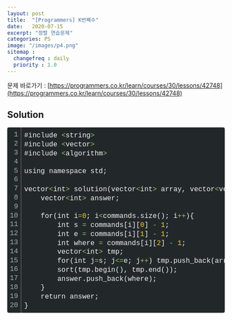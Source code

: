 ```yaml
---
layout: post
title:  "[Programmers] K번째수"
date:   2020-07-15
excerpt: "정렬 연습문제"
categories: PS
image: "/images/p4.png"
sitemap :
  changefreq : daily
  priority : 1.0
---
```

문제 바로가기 : [https://programmers.co.kr/learn/courses/30/lessons/42748](https://programmers.co.kr/learn/courses/30/lessons/42748)<br>

## Solution
<div class="colorscripter-code" style="color:#F1F2F3;font-family:Consolas, 'Liberation Mono', Menlo, Courier, monospace !important; position:relative !important;overflow:auto"><table class="colorscripter-code-table" style="margin:0;padding:0;border:none;background-color:#22282A;border-radius:4px;" cellspacing="0" cellpadding="0"><tr><td style="padding:6px;border-right:2px solid #4f4f4f"><div style="margin:0;padding:0;word-break:normal;text-align:right;color:#aaa;font-family:Consolas, 'Liberation Mono', Menlo, Courier, monospace !important;line-height:130%"><div style="line-height:130%">1</div><div style="line-height:130%">2</div><div style="line-height:130%">3</div><div style="line-height:130%">4</div><div style="line-height:130%">5</div><div style="line-height:130%">6</div><div style="line-height:130%">7</div><div style="line-height:130%">8</div><div style="line-height:130%">9</div><div style="line-height:130%">10</div><div style="line-height:130%">11</div><div style="line-height:130%">12</div><div style="line-height:130%">13</div><div style="line-height:130%">14</div><div style="line-height:130%">15</div><div style="line-height:130%">16</div><div style="line-height:130%">17</div><div style="line-height:130%">18</div><div style="line-height:130%">19</div><div style="line-height:130%">20</div></div></td><td style="padding:6px 0;text-align:left"><div style="margin:0;padding:0;color:#F1F2F3;font-family:Consolas, 'Liberation Mono', Menlo, Courier, monospace !important;line-height:130%"><div style="padding:0 6px; white-space:pre; line-height:130%">#include&nbsp;<span style="color:#F1F2F3"></span><span style="color:#93C763">&lt;</span>string<span style="color:#F1F2F3"></span><span style="color:#93C763">&gt;</span></div><div style="padding:0 6px; white-space:pre; line-height:130%">#include&nbsp;<span style="color:#F1F2F3"></span><span style="color:#93C763">&lt;</span>vector<span style="color:#F1F2F3"></span><span style="color:#93C763">&gt;</span></div><div style="padding:0 6px; white-space:pre; line-height:130%">#include&nbsp;<span style="color:#F1F2F3"></span><span style="color:#93C763">&lt;</span>algorithm<span style="color:#F1F2F3"></span><span style="color:#93C763">&gt;</span></div><div style="padding:0 6px; white-space:pre; line-height:130%">&nbsp;</div><div style="padding:0 6px; white-space:pre; line-height:130%">using&nbsp;namespace&nbsp;std;</div><div style="padding:0 6px; white-space:pre; line-height:130%">&nbsp;</div><div style="padding:0 6px; white-space:pre; line-height:130%">vector<span style="color:#F1F2F3"></span><span style="color:#93C763">&lt;</span>int<span style="color:#F1F2F3"></span><span style="color:#93C763">&gt;</span>&nbsp;solution(vector<span style="color:#F1F2F3"></span><span style="color:#93C763">&lt;</span>int<span style="color:#F1F2F3"></span><span style="color:#93C763">&gt;</span>&nbsp;array,&nbsp;vector<span style="color:#F1F2F3"></span><span style="color:#93C763">&lt;</span>vector<span style="color:#F1F2F3"></span><span style="color:#93C763">&lt;</span>int<span style="color:#F1F2F3"></span><span style="color:#93C763">&gt;</span><span style="color:#F1F2F3"></span><span style="color:#93C763">&gt;</span>&nbsp;commands)&nbsp;{</div><div style="padding:0 6px; white-space:pre; line-height:130%">&nbsp;&nbsp;&nbsp;&nbsp;vector<span style="color:#F1F2F3"></span><span style="color:#93C763">&lt;</span>int<span style="color:#F1F2F3"></span><span style="color:#93C763">&gt;</span>&nbsp;answer;</div><div style="padding:0 6px; white-space:pre; line-height:130%">&nbsp;&nbsp;&nbsp;&nbsp;</div><div style="padding:0 6px; white-space:pre; line-height:130%">&nbsp;&nbsp;&nbsp;&nbsp;for(int&nbsp;i<span style="color:#F1F2F3"></span><span style="color:#93C763">=</span><span style="color:#FFCD22">0</span>;&nbsp;i<span style="color:#F1F2F3"></span><span style="color:#93C763">&lt;</span>commands.size();&nbsp;i<span style="color:#F1F2F3"></span><span style="color:#93C763">+</span><span style="color:#F1F2F3"></span><span style="color:#93C763">+</span>){</div><div style="padding:0 6px; white-space:pre; line-height:130%">&nbsp;&nbsp;&nbsp;&nbsp;&nbsp;&nbsp;&nbsp;&nbsp;int&nbsp;s&nbsp;<span style="color:#F1F2F3"></span><span style="color:#93C763">=</span>&nbsp;commands[i][<span style="color:#FFCD22">0</span>]&nbsp;<span style="color:#F1F2F3"></span><span style="color:#93C763">-</span>&nbsp;<span style="color:#FFCD22">1</span>;</div><div style="padding:0 6px; white-space:pre; line-height:130%">&nbsp;&nbsp;&nbsp;&nbsp;&nbsp;&nbsp;&nbsp;&nbsp;int&nbsp;e&nbsp;<span style="color:#F1F2F3"></span><span style="color:#93C763">=</span>&nbsp;commands[i][<span style="color:#FFCD22">1</span>]&nbsp;<span style="color:#F1F2F3"></span><span style="color:#93C763">-</span>&nbsp;<span style="color:#FFCD22">1</span>;</div><div style="padding:0 6px; white-space:pre; line-height:130%">&nbsp;&nbsp;&nbsp;&nbsp;&nbsp;&nbsp;&nbsp;&nbsp;int&nbsp;where&nbsp;<span style="color:#F1F2F3"></span><span style="color:#93C763">=</span>&nbsp;commands[i][<span style="color:#FFCD22">2</span>]&nbsp;<span style="color:#F1F2F3"></span><span style="color:#93C763">-</span>&nbsp;<span style="color:#FFCD22">1</span>;</div><div style="padding:0 6px; white-space:pre; line-height:130%">&nbsp;&nbsp;&nbsp;&nbsp;&nbsp;&nbsp;&nbsp;&nbsp;vector<span style="color:#F1F2F3"></span><span style="color:#93C763">&lt;</span>int<span style="color:#F1F2F3"></span><span style="color:#93C763">&gt;</span>&nbsp;tmp;</div><div style="padding:0 6px; white-space:pre; line-height:130%">&nbsp;&nbsp;&nbsp;&nbsp;&nbsp;&nbsp;&nbsp;&nbsp;for(int&nbsp;j<span style="color:#F1F2F3"></span><span style="color:#93C763">=</span>s;&nbsp;j<span style="color:#F1F2F3"></span><span style="color:#93C763">&lt;</span><span style="color:#F1F2F3"></span><span style="color:#93C763">=</span>e;&nbsp;j<span style="color:#F1F2F3"></span><span style="color:#93C763">+</span><span style="color:#F1F2F3"></span><span style="color:#93C763">+</span>)&nbsp;tmp.push_back(array[j]);</div><div style="padding:0 6px; white-space:pre; line-height:130%">&nbsp;&nbsp;&nbsp;&nbsp;&nbsp;&nbsp;&nbsp;&nbsp;sort(tmp.begin(),&nbsp;tmp.end());</div><div style="padding:0 6px; white-space:pre; line-height:130%">&nbsp;&nbsp;&nbsp;&nbsp;&nbsp;&nbsp;&nbsp;&nbsp;answer.push_back(where);</div><div style="padding:0 6px; white-space:pre; line-height:130%">&nbsp;&nbsp;&nbsp;&nbsp;}</div><div style="padding:0 6px; white-space:pre; line-height:130%">&nbsp;&nbsp;&nbsp;&nbsp;return&nbsp;answer;</div><div style="padding:0 6px; white-space:pre; line-height:130%">}</div></div><div style="text-align:right;margin-top:-13px;margin-right:5px;font-size:9px;font-style:italic"><a href="http://colorscripter.com/info#e" target="_blank" style="color:#4f4f4ftext-decoration:none">Colored by Color Scripter</a></div></td><td style="vertical-align:bottom;padding:0 2px 4px 0"><a href="http://colorscripter.com/info#e" target="_blank" style="text-decoration:none;color:white"><span style="font-size:9px;word-break:normal;background-color:#4f4f4f;color:white;border-radius:10px;padding:1px">cs</span></a></td></tr></table></div>

<br/>

<script src="https://utteranc.es/client.js"
        repo="yooniversal/blog-comments"
        issue-term="pathname"
        theme="github-light"
        crossorigin="anonymous"
        async>
</script>

